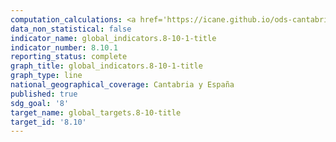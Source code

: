 ```yaml
---
computation_calculations: <a href='https://icane.github.io/ods-cantabria/assets/pdf/8.10.1.1.pdf' target='_blank'>a) Número de sucursales de bancos comerciales por cada 100.000 adultos y b) número de cajeros automáticos por cada 100.000 adultos</a>
data_non_statistical: false
indicator_name: global_indicators.8-10-1-title
indicator_number: 8.10.1
reporting_status: complete
graph_title: global_indicators.8-10-1-title
graph_type: line
national_geographical_coverage: Cantabria y España
published: true
sdg_goal: '8'
target_name: global_targets.8-10-title
target_id: '8.10'
---
```

